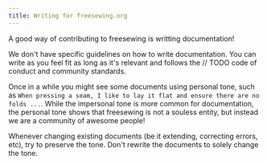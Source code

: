 ```yaml
---
title: Writing for freesewing.org
---
```


A good way of contributing to freesewing is writting documentation! 

We don't have specific guidelines on how to write documentation. You can write as you feel fit as long as it's relevant and follows the // TODO code of conduct and community standards.

Once in a while you might see some documents using personal tone, such as `When pressing a seam, I like to lay it flat and ensure there are no folds ...`. While the impersonal tone is more common for documentation, the personal tone shows that freesewing is not a souless entity, but instead we are a community of awesome people! 

Whenever changing existing documents (be it extending, correcting errors, etc), try to preserve the tone. Don't rewrite the documents to solely change the tone.

